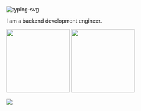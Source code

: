 <img src="https://readme-typing-svg.herokuapp.com?color=28696B&size=15&center=true&lines=Welcome%20to%20Arturiamu%27s%20code%20space!" alt="typing-svg">
   
I am a backend development engineer.

<div align="">
  <img height="170px" src="https://github-readme-stats.vercel.app/api?username=arturiamu"  alt=""/>
  <img height="170px" src="https://github-readme-stats.vercel.app/api/top-langs/?username=arturiamu&layout=compact&langs_count=8"  alt=""/>
</div>

<div align="">
    <img  src="https://github-readme-streak-stats.herokuapp.com/?user=arturiamu"  alt=""/>
</div>

![](https://github-readme-activity-graph.cyclic.app/graph?username=arturiamu&theme=dracula)
